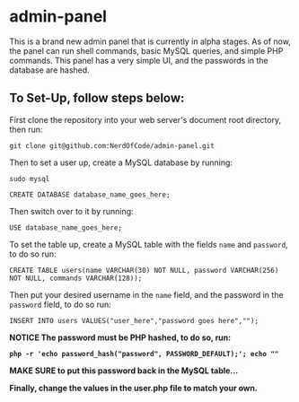 # admin-panel
This is a brand new admin panel that is currently in alpha stages. As of now, the panel can run shell commands, basic MySQL queries, and simple PHP commands. This panel has a very simple UI, and the passwords in the database are hashed.

## To Set-Up, follow steps below:

First clone the repository into your web server's document root directory, then run:

`git clone git@github.com:NerdOfCode/admin-panel.git`


Then to set a user up, create a MySQL database by running:

```shell
sudo mysql
```

```MySQL
CREATE DATABASE database_name_goes_here;
```

Then switch over to it by running:

```MySQL
USE database_name_goes_here;
```

To set the table up, create a MySQL table with the fields `name` and `password`, to do so run:

```MySQL
CREATE TABLE users(name VARCHAR(30) NOT NULL, password VARCHAR(256) NOT NULL, commands VARCHAR(128));
```
Then put your desired username in the `name` field, and the password in the `password` field, to do so run:
```MySQL
INSERT INTO users VALUES("user_here","password goes here","");
```

<b>NOTICE<b>
The password must be PHP hashed, to do so, run:

```shell
php -r 'echo password_hash("password", PASSWORD_DEFAULT);'; echo ""
```
MAKE SURE to put this password back in the MySQL table...

Finally, change the values in the <b>user.php</b> file to match your own.

